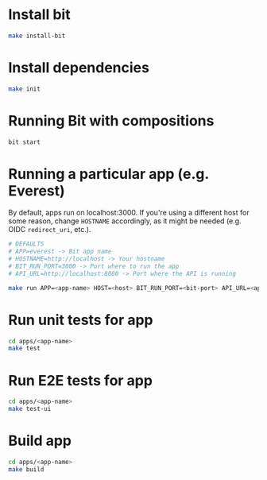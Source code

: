 # Install bit

```bash
make install-bit
```

# Install dependencies

```bash
make init
```

# Running Bit with compositions

```bash
bit start
```

# Running a particular app (e.g. Everest)

By default, apps run on localhost:3000.
If you're using a different host for some reason, change `HOSTNAME` accordingly,
as it might be needed (e.g. OIDC `redirect_uri`, etc.).

```bash
# DEFAULTS
# APP=everest -> Bit app name
# HOSTNAME=http://localhost -> Your hostname
# BIT_RUN_PORT=3000 -> Port where to run the app
# API_URL=http://localhost:8080 -> Port where the API is running

make run APP=<app-name> HOST=<host> BIT_RUN_PORT=<bit-port> API_URL=<api-url>
```

# Run unit tests for app
```bash
cd apps/<app-name>
make test
```

# Run E2E tests for app
```bash
cd apps/<app-name>
make test-ui
```

# Build app
```bash
cd apps/<app-name>
make build
```

